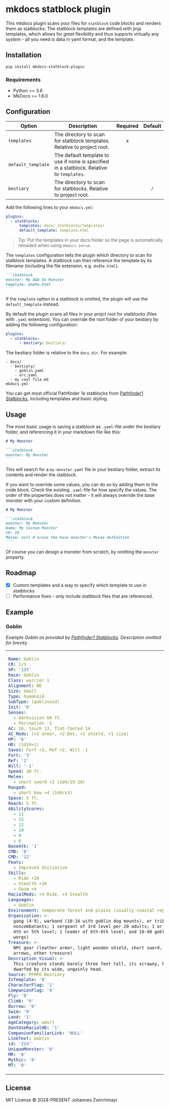 # mkdocs statblock plugin

This mkdocs plugin scans your files for `statblock` code blocks and renders them
as statblocks. The statblock templates are defined with jinja templates, which
allows for great flexibility and thus supports virtually any system - all you
need is data in yaml format, and the template.

## Installation

```sh
pip install mkdocs-statblock-plugin
```

### Requirements

* Python >= 3.6
* MkDocs >= 1.6.0

## Configuration

| Option             | Description                                                                               | Required | Default |
| ------------------ | ----------------------------------------------------------------------------------------- | :------: | :-----: |
| `templates`        | The directory to scan for statblock templates. Relative to project root.                  |    x     |         |
| `default_template` | The default template to use if none is specified in a statblock. Relative to `templates`. |          |         |
| `bestiary`         | The directory to scan for statblocks. Relative to project root.                           |          |   `/`   |

Add the following lines to your `mkdocs.yml`:

```yaml
plugins:
  - statblocks:
      templates: docs/_statblocks/templates/
      default_template: template.html
```

> Tip: Put the templates in your docs folder so the page is automatically
> reloaded when using `mkdocs serve`.

The `templates` configuration tells the plugin which directory to scan for
statblock templates. A statblock can then reference the template by its filename
(including the file extension, e.g. `dnd5e.html`).

````md
```statblock
monster: My D&D 5e Monster
template: dnd5e.html
```
````

If the `template` option in a statblock is omitted, the plugin will use the
`default_template` instead.

By default the plugin scans all files in your projct root for statblocks (files
with `.yaml` extension). You can override the root folder of your bestiary by
adding the following configuration:

```yaml
plugins:
  - statblocks:
      - bestiary: bestiary/
```

The bestiary folder is relative to the `docs_dir`. For example:

```
- docs/
  - bestiary/
    - goblin.yaml
    - orc.yaml
  - my cool file.md
mkdocs.yml
```

You can get most official Pathfinder 1e statblocks from [Pathfinder1
Statblocks](https://github.com/johannes-z/pathfinder1-statblocks), including
templates and basic styling.

## Usage

The most basic usage is saving a statblock as `.yaml`-file under the bestiary
folder, and referencing it in your markdown file like this:

````md
# My Monster

```statblock
monster: My Monster
```
````

This will search for a `my-monster.yaml` file in your bestiary folder, extract
its contents and render the statblock.

If you want to override some values, you can do so by adding them to the code
block. Check the existing `.yaml`-file for how specify the values. The order of
the properties does not matter - it will always override the base monster with
your custom definition.

````md
# My Monster

```statblock
monster: My Monster
Name: My Custom Monster
CR: 20
Melee: null # erase the base monster's Melee definition
```
````

Of course you can design a monster from scratch, by omitting the `monster`
property.


## Roadmap

* [x] Custom templates and a way to specify which template to use in statblocks
* [ ] Performance fixes - only include statblock files that are referenced.

## Example

### Goblin

_Example Goblin as provided by [Pathfinder1
Statblocks](https://github.com/johannes-z/pathfinder1-statblocks). Description omitted for brevity._

<table>
<tr>
<td>

````yaml
Name: Goblin
CR: 1/3
XP: '135'
Race: Goblin
Class: warrior 1
Alignment: NE
Size: Small
Type: humanoid
SubType: (goblinoid)
Init: '6'
Senses:
  - darkvision 60 ft.
  - Perception -1
AC: 16, touch 13, flat-footed 14
AC_Mods: (+2 armor, +2 Dex, +1 shield, +1 size)
HP: '6'
HD: (1d10+1)
Saves: Fort +3, Ref +2, Will -1
Fort: '3'
Ref: '2'
Will: '-1'
Speed: 30 ft.
Melee:
  - short sword +2 (1d4/19-20)
Ranged:
  - short bow +4 (1d4/x3)
Space: 5 ft.
Reach: 5 ft.
AbilityScores:
  - 11
  - 15
  - 12
  - 10
  - 9
  - 6
BaseAtk: '1'
CMB: '0'
CMD: '12'
Feats:
  - Improved Initiative
Skills:
  - Ride +10
  - Stealth +10
  - Swim +4
RacialMods: +4 Ride, +4 Stealth
Languages:
  - Goblin
Environment: temperate forest and plains (usually coastal regions)
Organization: >-
  gang (4-9), warband (10-16 with goblin dog mounts), or tribe (17+ plus 100%
  noncombatants; 1 sergeant of 3rd level per 20 adults; 1 or 2 lieutenants of
  4th or 5th level; 1 leader of 6th-8th level; and 10-40 goblin dogs, wolves, or
  worgs)
Treasure: >-
  NPC gear (leather armor, light wooden shield, short sword, short bow with 20
  arrows, other treasure)
Description_Visual: >-
  This creature stands barely three feet tall, its scrawny, humanoid body
  dwarfed by its wide, ungainly head.
Source: PFRPG Bestiary
IsTemplate: '0'
CharacterFlag: '1'
CompanionFlag: '0'
Fly: '0'
Climb: '0'
Burrow: '0'
Swim: '0'
Land: '1'
AgeCategory: adult
DontUseRacialHD: '1'
CompanionFamiliarLink: 'NULL'
LinkText: Goblin
id: '214'
UniqueMonster: '0'
MR: '0'
Mythic: '0'
MT: '0'
````

</td>
<td>

> The template for this statblock is fully customizable. Here the Pathfinder 1e
> template is used.

![Example Goblin](_assets/example-goblin.png)

</td>
</tr>
</table>

## License
MIT License © 2024-PRESENT Johannes Zwirchmayr
